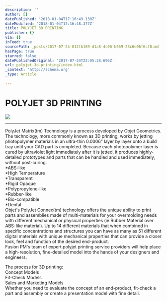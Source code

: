 ```yaml
---
description: ''
author: []
datePublished: '2018-01-04T17:16:49.130Z'
dateModified: '2018-01-04T17:16:48.377Z'
title: POLYJET 3D PRINTING
publisher: {}
via: {}
inFeed: true
sourcePath: _posts/2017-07-24-812fb189-d1a8-4c06-b669-23c6e06f6cf8.md
hasPage: true
starred: false
datePublishedOriginal: '2017-07-24T22:05:38.696Z'
url: polyjet-3d-printing/index.html
_context: 'http://schema.org'
_type: Article

---
```

# POLYJET 3D PRINTING
![](https://the-grid-user-content.s3-us-west-2.amazonaws.com/4beba54d-fac2-4a08-951c-43f918374811.jpg)

---

PolyJet Matrix(tm) Technology is a process developed by Objet Geometries. The technology, more commonly known as 3D printing, works by jetting photopolymer materials in an ultra-thin 0.0006" layer by layer onto a build tray until your CAD part is completed. Because each photopolymer layer is cured by ultraviolet light immediately after it is jetted, it produces highly-detailed prototypes and parts that can be handled and used immediately, without post-curing.  
\*ABS-like  
\*High Temperature  
\*Transparent  
\*Rigid Opaque  
\*Polypropylene-like  
\*Rubber-like  
\*Bio-compatible  
\*Dental  
Objet's PolyJet Connex(tm) technology offers the unique ability to print parts and assemblies made of multi-materials for your overmolding needs with different mechanical or physical properties (ie Rubber Material over ABS-like material). Up to 14 different materials that when combined in specific concentrations and structures you can have as many as 51 different digital materials with unique mechanical properties that can provide a closer look, feel and function of the desired end-product.  
Fusion PM's team of expert polyjet printing service providers will help place a high-resolution, fine-detailed model into the hands of your designers and engineers.

The process for 3D printing:  
Concept Models  
Fit-Check Models  
Sales and Marketing Models  
Whether you need to evaluate the concept of an end-product, fit-check a part and assembly or create a presentation model with fine detail.